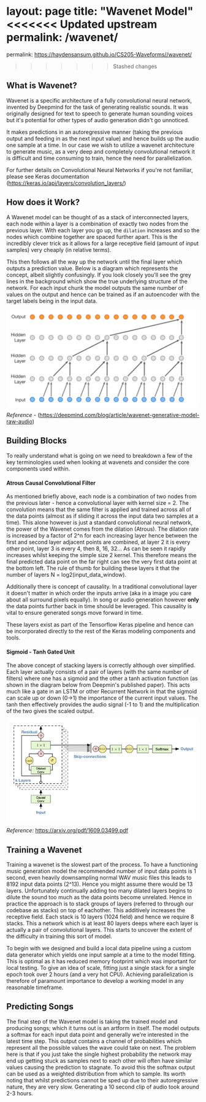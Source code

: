 layout: page
title: "Wavenet Model"
<<<<<<< Updated upstream
permalink: /wavenet/
=======
permalink: https://haydensansum.github.io/CS205-Waveforms//wavenet/
>>>>>>> Stashed changes

## What is Wavenet?

Wavenet is a specific architecture of a fully convolutional neural network, invented by Deepmind for the task of generating realistic sounds. It was originally designed for text to speech to generate human sounding voices but it's potential for other types of audio generation didn't go unnoticed. 

It makes predictions in an autoregressive manner (taking the previous output and feeding in as the next input value) and hence builds up the audio one sample at a time. In our case we wish to utilize a wavenet architecture to generate music, as a very deep and completely convolutional network it is difficult and time consuming to train, hence the need for parallelization. 

For further details on Convolutional Neural Networks if you're not familiar, please see Keras documentation (https://keras.io/api/layers/convolution_layers/)


## How does it Work?

A Wavenet model can be thought of as a stack of interconnected layers, each node within a layer is a combination of exactly two nodes from the previous layer. With each layer you go up, the `dilation` increases and so the nodes which combine together are spaced further apart. This is the incredibly clever trick as it allows for a large receptive field (amount of input samples) very cheaply (in relative terms).

This then follows all the way up the network until the final layer which outputs a prediction value. Below is a diagram which represents the concept, albeit slightly confusingly. If you look closely you'll see the grey lines in the background which show the true underlying structure of the network. For each input chunk the model outputs the same number of values on the output and hence can be trained as if an autoencoder with the target labels being in the input data.

![Example of the Wavenet Layer System](imgs/wavenet_conv.png)

*Reference* - (https://deepmind.com/blog/article/wavenet-generative-model-raw-audio)


## Building Blocks

To really understand what is going on we need to breakdown a few of the key terminologies used when looking at wavenets and consider the core components used within.

#### Atrous Causal Convolutional Filter

As mentioned briefly above, each node is a combination of two nodes from the previous later - hence a convolutional layer with kernel size = 2. The convolution means that the same filter is applied and trained across all of the data points (almost as if sliding it across the input data two samples at a time). This alone however is just a standard convolutional neural network, the power of the Wavenet comes from the dilation (Atrous). The dilation rate is increased by a factor of 2^n for each increasing layer hence between the first and second layer adjacent points are combined, at layer 2 it is every other point, layer 3 is every 4, then 8, 16, 32... As can be seen it rapidly increases whilst keeping the simple size 2 kernel. This therefore means the final predicted data point on the far right can see the very first data point at the bottom left. The rule of thumb for building these layers it that the number of layers N = log2(input_data_window).

Additionally there is concept of causality. In a traditional convolutional layer it doesn't matter in which order the inputs arrive (aka in a image you care about all surround pixels equally). In song or audio generation however **only** the data points further back in time should be leveraged. This causality is vital to ensure generated songs move forward in time.

These layers exist as part of the Tensorflow Keras pipeline and hence can be incorporated directly to the rest of the Keras modeling components and tools.

#### Sigmoid - Tanh Gated Unit

The above concept of stacking layers is correctly although over simplified. Each layer actually consists of a pair of layers (with the same number of filters) where one has a sigmoid and the other a tanh activation function (as shown in the diagram below from Deepmin's published paper). This acts much like a gate in an LSTM or other Recurrent Network in that the sigmoid can scale up or down (0->1) the importance of the current input values. The tanh then effectively provides the audio signal (-1 to 1) and the multiplication of the two gives the scaled output.

![Wavenet Gated Unit](imgs/wavenet_gate.png)

*Reference:* https://arxiv.org/pdf/1609.03499.pdf


## Training a Wavenet

Training a wavenet is the slowest part of the process. To have a functioning music generation model the recommended number of input data points is 1 second, even heavily downsampling normal WAV music files this leads to 8192 input data points (2^13). Hence you might assume there would be 13 layers. Unfortunately continually adding too many dilated layers begins to dilute the sound too much as the data points become unrelated. Hence in practice the approach is to stack groups of layers (referred to through our codebase as stacks) on top of eachother. This additively increases the receptive field. Each stack is 10 layers (1024 field) and hence we require 8 stacks. This a network which is at least 80 layers deeps where each layer is actually a pair of convolutional layers. This starts to uncover the extent of the difficulty in training this sort of model.

To begin with we designed and build a local data pipeline using a custom data generator which yields one input sample at a time to the model fitting. This is optimal as it has reduced memory footprint which was important for local testing. To give an idea of scale, fitting just a single stack for a single epoch took over 2 hours (and a very hot CPU). Achieving parallelization is therefore of paramount importance to develop a working model in any reasonable timeframe.

## Predicting Songs

The final step of the Wavenet model is taking the trained model and producing songs; which it turns out is an artform in itself. The model outputs a softmax for each input data point and generally we're interested in the latest time step. This output contains a channel of probabilities which represent all the possible values the wave could take on next. The problem here is that if you just take the single highest probability the network may end up getting stuck as samples next to each other will often have similar values causing the prediction to stagnate. To avoid this the softmax output can be used as a weighted distribution from which to sample. Its worth noting that whilst predictions cannot be sped up due to their autoregressive nature, they are very slow. Generating a 10 second clip of audio took around 2-3 hours.